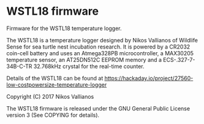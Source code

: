 # WSTL18 firmware
Firmware for the WSTL18 temperature logger.

The WSTL18 is a temperature logger designed by Nikos Vallianos of Wildlife
Sense for sea turtle nest incubation research. It is powered by a CR2032
coin-cell battery and uses an Atmega328PB microcontroller, a MAX30205
temperature sensor, an AT25DN512C EEPROM memory and a ECS-.327-7-34B-C-TR
32.768kHz crystal for the real-time counter.

Details of the WSTL18 can be found at
https://hackaday.io/project/27560-low-costpowersize-temperature-logger

Copyright (C) 2017 Nikos Vallianos


The WSTL18 firmware is released under the GNU General Public License version 3
(See COPYING for details).

